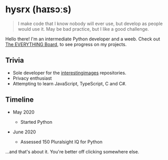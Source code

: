 # hysrx (haɪsɔːs)

> I make code that I know nobody will ever use, but develop as people would use it. May be bad practice, but I like a good challenge.

Hello there! I'm an intermediate Python developer and a weeb.
Check out [The EVERYTHING Board](https://github.com/users/hysrx/projects/1), to see progress on my projects.

## Trivia

- Sole developer for the [interestingimages](https://github.com/interestingimages) repositories.
- Privacy enthusiast
- Attempting to learn JavaScript, TypeScript, C and C#.

## Timeline

- May 2020
  - Started Python

- June 2020
  - Assessed 150 Pluralsight IQ for Python

...and that's about it. You're better off clicking somewhere else.

